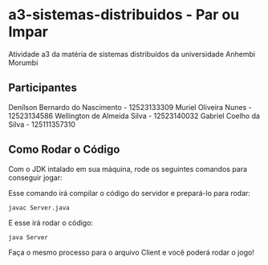 # a3-sistemas-distribuidos - Par ou Impar
Atividade a3 da matéria de sistemas distribuídos da universidade Anhembi Morumbi
 
## Participantes

Denílson Bernardo do Nascimento - 12523133309
Muriel Oliveira Nunes - 12523134586
Wellington de Almeida Silva - 12523140032
Gabriel Coelho da Silva - 125111357310

## Como Rodar o Código
Com o JDK intalado em sua máquina, rode os seguintes comandos para conseguir jogar:

Esse comando irá compilar o código do servidor e prepará-lo para rodar:
~~~
javac Server.java
~~~

E esse irá rodar o código:
~~~
java Server
~~~

Faça o mesmo processo para o arquivo Client e você poderá rodar o jogo!

